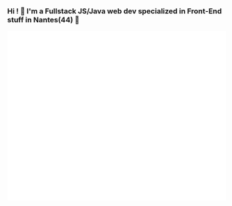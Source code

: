### Hi ! 👋 I'm a Fullstack JS/Java web dev specialized in Front-End stuff in Nantes(44) 🐓
![Metrics](https://github.com/Gazzia29/gazzia29/blob/master/github-metrics.svg)
